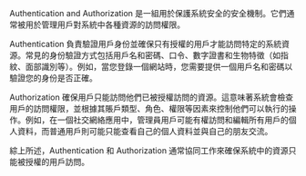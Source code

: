 

Authentication and Authorization 是一組用於保護系統安全的安全機制。它們通常被用於管理用戶對系統中各種資源的訪問權限。

Authentication 負責驗證用戶身份並確保只有授權的用戶才能訪問特定的系統資源。常見的身份驗證方式包括用戶名和密碼、口令、數字證書和生物特徵（如指紋、面部識別等）。例如，當您登錄一個網站時，您需要提供一個用戶名和密碼以驗證您的身份是否正確。

Authorization 確保用戶只能訪問他們已被授權訪問的資源。這意味著系統會檢查用戶的訪問權限，並根據其賬戶類型、角色、權限等因素來控制他們可以執行的操作。例如，在一個社交網絡應用中，管理員用戶可能有權訪問和編輯所有用戶的個人資料，而普通用戶則可能只能查看自己的個人資料並與自己的朋友交流。

綜上所述，Authentication 和 Authorization 通常協同工作來確保系統中的資源只能被授權的用戶訪問。